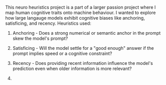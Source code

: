 This neuro heuristics project is a part of a larger passion project where I map human cognitive traits onto machine behaviour. I wanted to explore how large langauge models exhibit cognitive biases like anchoring, satisficing, and recency.
Heuristics used:
1. Anchoring - Does a strong numerical or semantic anchor in the prompt skew the model's prompt?
2. Satisficing - Will the model settle for a "good enough" answer if the prompt implies speed or a cognitive constraint?
3. Recency - Does providing recent information influence the model's prediction even when older information is more relevant?

4. 
